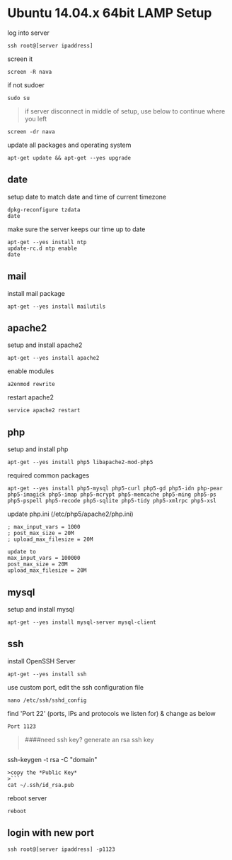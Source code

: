 # Ubuntu 14.04.x 64bit LAMP Setup

log into server
```
ssh root@[server ipaddress]
```

screen it
```
screen -R nava
```

if not sudoer
```
sudo su
```


> if server disconnect in middle of setup, use below to continue where you left
```
screen -dr nava
```


update all packages and operating system
```
apt-get update && apt-get --yes upgrade
```

## date

setup date to match date and time of current timezone
```
dpkg-reconfigure tzdata
date
```

make sure the server keeps our time up to date
```
apt-get --yes install ntp
update-rc.d ntp enable
date
```

## mail

install mail package
```
apt-get --yes install mailutils
```

## apache2

setup and install apache2
```
apt-get --yes install apache2
```

enable modules
```
a2enmod rewrite
```

restart apache2
```
service apache2 restart
```

## php

setup and install php
```
apt-get --yes install php5 libapache2-mod-php5
```

required common packages
```
apt-get --yes install php5-mysql php5-curl php5-gd php5-idn php-pear php5-imagick php5-imap php5-mcrypt php5-memcache php5-ming php5-ps php5-pspell php5-recode php5-sqlite php5-tidy php5-xmlrpc php5-xsl
```

update php.ini (/etc/php5/apache2/php.ini)
```
; max_input_vars = 1000
; post_max_size = 20M
; upload_max_filesize = 20M

update to 
max_input_vars = 100000
post_max_size = 20M
upload_max_filesize = 20M
```

## mysql

setup and install mysql
```
apt-get --yes install mysql-server mysql-client
```

## ssh

install OpenSSH Server
```
apt-get --yes install ssh
```

use custom port, edit the ssh configuration file
```
nano /etc/ssh/sshd_config
```

find 'Port 22' (ports, IPs and protocols we listen for) & change as below
```
Port 1123
```
>####need ssh key?
> generate an rsa ssh key
>```
ssh-keygen -t rsa -C "domain"
```
>copy the *Public Key*
>```
cat ~/.ssh/id_rsa.pub
```

reboot server
```
reboot
```

## login with new port
```
ssh root@[server ipaddress] -p1123
```
